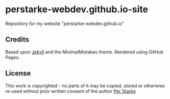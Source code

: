 # perstarke-webdev.github.io-site
Repository for my website "perstarke-webdev.github.io"

## Credits

Based upon [Jekyll](https://jekyllrb.org) and the MinimalMistakes theme. Rendered using GitHub Pages.

## License
This work is copyrighted - no parts of it may be copied, stored or otherwise re-used without prior written consent
of the author [Per Starke](mailto:per@starke-team.de)
